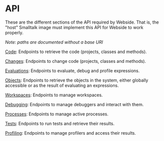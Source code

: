 # API
These are the different sections of the API required by Webside. That is, the "host" Smalltalk image must implement this API for Webside to work properly.

_Note: paths are documented without a base URI_


[Code](code): Endpoints to retrieve the code (projects, classes and methods).

[Changes](changes): Endpoints to change code (projects, classes and methods).

[Evaluations](evaluations): Endpoints to evaluate, debug and profile expressions.

[Objects](objects): Endpoints to retrieve the objects in the system, either globally accessible or as the result of evaluating an expressions.

[Workspaces](workspaces): Endpoints to manage workspaces.

[Debugging](debugging): Endpoints to manage debuggers and interact with them.

[Processes](processes): Endpoints to manage active processes.

[Tests](tests): Endpoints to run tests and retrieve their results.

[Profiling](profiling): Endpoints to manage profilers and access their results.